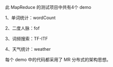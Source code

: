 此 MapReduce 的测试项目中共有4个 demo

1、单词统计：wordCount

2、二度人脉：fof

3、词频搜索：TF-ITF

4、天气统计：weather

每个 demo 中的代码都采用了 MR 分布式的架构思想。

